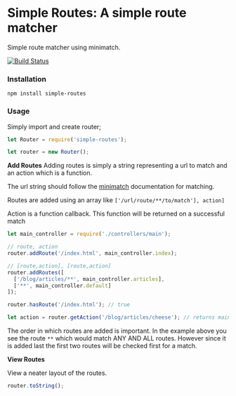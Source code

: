 # Simple Routes: A simple route matcher

Simple route matcher using minimatch.

[![Build Status](https://travis-ci.org/cdimoulis/simple-routes.svg?branch=master)](http://travis-ci.org/cdimoulis/simple-routes)

### Installation

`npm install simple-routes`

### Usage

Simply import and create router;

```js
let Router = require('simple-routes');

let router = new Router();
```

**Add Routes**
Adding routes is simply a string representing a url to match and an action which is a function.

The url string should follow the [minimatch](https://www.npmjs.com/package/minimatch) documentation for matching.

Routes are added using an array like `['/url/route/**/to/match'], action]`

Action is a function callback. This function will be returned on a successful match

```js
let main_controller = require('./controllers/main');

// route, action
router.addRoute('/index.html', main_controller.index);

// [route,action], [route,action]
router.addRoutes([
  ['/blog/articles/**', main_controller.articles],
  ['**', main_controller.default]
]);

router.hasRoute('/index.html'); // true

let action = router.getAction('/blog/articles/cheese'); // returns main_controller.articles
```

The order in which routes are added is important. In the example above you see the route `**` which would match ANY AND ALL routes. However since it is added last the first two routes will be checked first for a match.

**View Routes**

View a neater layout of the routes.
```js
router.toString();
```
